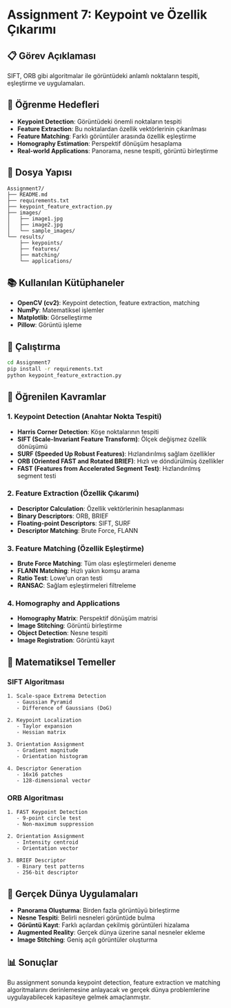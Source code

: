 # Assignment 7: Keypoint ve Özellik Çıkarımı

## 📋 Görev Açıklaması
SIFT, ORB gibi algoritmalar ile görüntüdeki anlamlı noktaların tespiti, eşleştirme ve uygulamaları.

## 🎯 Öğrenme Hedefleri
- **Keypoint Detection**: Görüntüdeki önemli noktaların tespiti
- **Feature Extraction**: Bu noktalardan özellik vektörlerinin çıkarılması
- **Feature Matching**: Farklı görüntüler arasında özellik eşleştirme
- **Homography Estimation**: Perspektif dönüşüm hesaplama
- **Real-world Applications**: Panorama, nesne tespiti, görüntü birleştirme

## 📁 Dosya Yapısı
```
Assignment7/
├── README.md
├── requirements.txt
├── keypoint_feature_extraction.py
├── images/
│   ├── image1.jpg
│   ├── image2.jpg
│   └── sample_images/
└── results/
    ├── keypoints/
    ├── features/
    ├── matching/
    └── applications/
```

## 📚 Kullanılan Kütüphaneler
- **OpenCV (cv2)**: Keypoint detection, feature extraction, matching
- **NumPy**: Matematiksel işlemler
- **Matplotlib**: Görselleştirme
- **Pillow**: Görüntü işleme

## 🚀 Çalıştırma
```bash
cd Assignment7
pip install -r requirements.txt
python keypoint_feature_extraction.py
```

## 📖 Öğrenilen Kavramlar

### 1. Keypoint Detection (Anahtar Nokta Tespiti)
- **Harris Corner Detection**: Köşe noktalarının tespiti
- **SIFT (Scale-Invariant Feature Transform)**: Ölçek değişmez özellik dönüşümü
- **SURF (Speeded Up Robust Features)**: Hızlandırılmış sağlam özellikler
- **ORB (Oriented FAST and Rotated BRIEF)**: Hızlı ve döndürülmüş özellikler
- **FAST (Features from Accelerated Segment Test)**: Hızlandırılmış segment testi

### 2. Feature Extraction (Özellik Çıkarımı)
- **Descriptor Calculation**: Özellik vektörlerinin hesaplanması
- **Binary Descriptors**: ORB, BRIEF
- **Floating-point Descriptors**: SIFT, SURF
- **Descriptor Matching**: Brute Force, FLANN

### 3. Feature Matching (Özellik Eşleştirme)
- **Brute Force Matching**: Tüm olası eşleştirmeleri deneme
- **FLANN Matching**: Hızlı yakın komşu arama
- **Ratio Test**: Lowe'un oran testi
- **RANSAC**: Sağlam eşleştirmeleri filtreleme

### 4. Homography and Applications
- **Homography Matrix**: Perspektif dönüşüm matrisi
- **Image Stitching**: Görüntü birleştirme
- **Object Detection**: Nesne tespiti
- **Image Registration**: Görüntü kayıt

## 🔬 Matematiksel Temeller

### SIFT Algoritması
```
1. Scale-space Extrema Detection
   - Gaussian Pyramid
   - Difference of Gaussians (DoG)
   
2. Keypoint Localization
   - Taylor expansion
   - Hessian matrix
   
3. Orientation Assignment
   - Gradient magnitude
   - Orientation histogram
   
4. Descriptor Generation
   - 16x16 patches
   - 128-dimensional vector
```

### ORB Algoritması
```
1. FAST Keypoint Detection
   - 9-point circle test
   - Non-maximum suppression
   
2. Orientation Assignment
   - Intensity centroid
   - Orientation vector
   
3. BRIEF Descriptor
   - Binary test patterns
   - 256-bit descriptor
```

## 🎯 Gerçek Dünya Uygulamaları
- **Panorama Oluşturma**: Birden fazla görüntüyü birleştirme
- **Nesne Tespiti**: Belirli nesneleri görüntüde bulma
- **Görüntü Kayıt**: Farklı açılardan çekilmiş görüntüleri hizalama
- **Augmented Reality**: Gerçek dünya üzerine sanal nesneler ekleme
- **Image Stitching**: Geniş açılı görüntüler oluşturma

## 📊 Sonuçlar
Bu assignment sonunda keypoint detection, feature extraction ve matching algoritmalarını derinlemesine anlayacak ve gerçek dünya problemlerine uygulayabilecek kapasiteye gelmek amaçlanmıştır. 